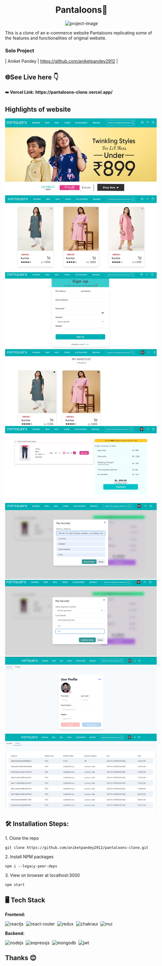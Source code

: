 <h1 align="center" id="title">Pantaloons🛒</h1>

<p align="center"><img src="https://raw.githubusercontent.com/aniketpandey2912/pantaloons-clone/main/public/pantaloons_favicon.ico" alt="project-image" width="300" height="150/"></p>

<p>This is a clone of an e-commerce website Pantaloons replicating some of the features and functionalities of original website.</p>

### Solo Project

| Aniket Pandey | <https://github.com/aniketpandey2912> |

<h2>🌐See Live here 👇</h2>

<h4>➡️ Vercel Link: https://pantaloons-clone.vercel.app/</h4>

<h2>Highlights of website</h2>

<img src="https://github.com/aniketpandey2912/pantaloons-clone/blob/main/public/1.png?raw=true" alt="project-screenshot" width="500" height="250/">

<img src="https://github.com/aniketpandey2912/pantaloons-clone/blob/main/public/2.png?raw=true" alt="project-screenshot" width="500" height="250/">

<img src="https://github.com/aniketpandey2912/pantaloons-clone/blob/main/public/3.png?raw=true" alt="project-screenshot" width="500" height="250/">

<img src="https://github.com/aniketpandey2912/pantaloons-clone/blob/main/public/9.png?raw=true" alt="project-screenshot" width="500" height="250/">

<img src="https://github.com/aniketpandey2912/pantaloons-clone/blob/main/public/4.png?raw=true" alt="project-screenshot" width="500" height="250/">

<img src="https://github.com/aniketpandey2912/pantaloons-clone/blob/main/public/5.png?raw=true" alt="project-screenshot" width="500" height="250/">

<img src="https://github.com/aniketpandey2912/pantaloons-clone/blob/main/public/6.png?raw=true" alt="project-screenshot" width="500" height="250/">
<img src="https://github.com/aniketpandey2912/pantaloons-clone/blob/main/public/7.png?raw=true" alt="project-screenshot" width="500" height="250/">
<img src="https://github.com/aniketpandey2912/pantaloons-clone/blob/main/public/8.png?raw=true" alt="project-screenshot" width="500" height="250/">

<h2>🛠️ Installation Steps:</h2>

<p>1. Clone the repo</p>

```
git clone https://github.com/aniketpandey2912/pantaloons-clone.git
```

<p>2. Install NPM packages</p>

```
npm i --legacy-peer-deps
```

<p>3. View on browser at localhost:3000</p>

```
npm start
```

## 🖥️ Tech Stack

**Frontend:**

![reactjs](https://img.shields.io/badge/React-20232A?style=for-the-badge&logo=react&logoColor=61DAFB)&nbsp;
![react-router](https://img.shields.io/badge/React_Router-CA4245?style=for-the-badge&logo=react-router&logoColor=white)&nbsp;
![redux](https://img.shields.io/badge/Redux-593D88?style=for-the-badge&logo=redux&logoColor=white)&nbsp;
![chakraui](https://shields.io/badge/chakra--ui-black?logo=chakraui&style=for-the-badge)&nbsp;
![mui](https://img.shields.io/badge/Material--UI-0081CB?style=for-the-badge)&nbsp;

**Backend:**

![nodejs](https://img.shields.io/badge/Node.js-43853D?style=for-the-badge&logo=node.js&logoColor=white)&nbsp;
![expressjs](https://img.shields.io/badge/Express.js-000000?style=for-the-badge&logo=express&logoColor=white)&nbsp;
![mongodb](https://img.shields.io/badge/MongoDB-4EA94B?style=for-the-badge&logo=mongodb&logoColor=white)&nbsp;
![jwt](https://img.shields.io/badge/JWT-000000?style=for-the-badge&logo=JSON%20web%20tokens&logoColor=white)&nbsp;

<h2>Thanks 😊</h2>
